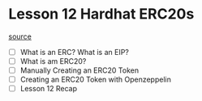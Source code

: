 # Lesson 12 Hardhat ERC20s
[source](https://www.youtube.com/watch?v=gyMwXuJrbJQ&t=43200s)
- [ ] What is an ERC? What is an EIP?
- [ ] What is am ERC20?
- [ ] Manually Creating an ERC20 Token
- [ ] Creating an ERC20 Token with Openzeppelin
- [ ] Lesson 12 Recap